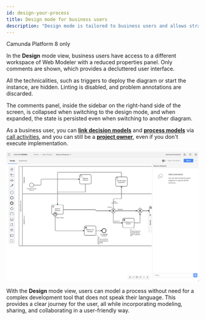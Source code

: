 ```yaml
---
id: design-your-process
title: Design mode for business users
description: "Design mode is tailored to business users and allows strategic modeling"
---
```


<span class="badge badge--cloud">Camunda Platform 8 only</span>

In the **Design** mode view, business users have access to a different workspace of Web Modeler with a reduced properties panel. Only comments are shown, which provides a decluttered user interface.

All the technicalities, such as triggers to deploy the diagram or start the instance, are hidden. Linting is disabled, and problem annotations are discarded.

The comments panel, inside the sidebar on the right-hand side of the screen, is collapsed when switching to the design mode, and when expanded, the state is persisted even when switching to another diagram.

As a business user, you can [**link decision models**](/components/modeler/web-modeler/advanced-modeling/business-rule-task-linking.md) and [**process models**](/components/best-practices/modeling/creating-readable-process-models.md) via [call activities](/components/modeler/bpmn/call-activities/call-activities.md), and you can still be a [**project owner**](/components/modeler/web-modeler/collaboration.md#access-rights-and-permissions), even if you don't execute implementation.

![design mode](img/design-mode.png)

With the **Design** mode view, users can model a process without need for a complex development tool that does not speak their language. This provides a clear journey for the user, all while incorporating modeling, sharing, and collaborating in a user-friendly way.
